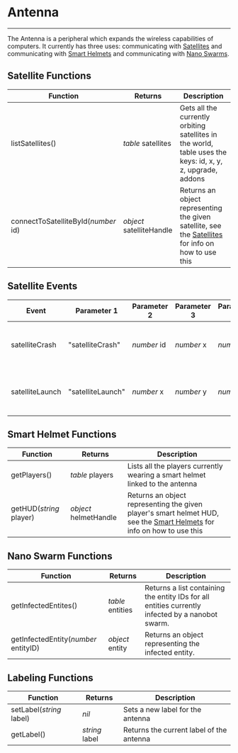 # Antenna

---

The Antenna is a peripheral which expands the wireless capabilities of computers. It currently has three uses: communicating with [Satellites](/miscellaneous_additions/satellites/) and communicating with [Smart Helmets](/miscellaneous_additions/smart_helmets/) and
communicating with [Nano Swarms](/miscellaneous_additions/nano_swarm/).

## Satellite Functions
| Function | Returns | Description |
|----------|---------|-------------|
|listSatellites()|_table_ satellites|Gets all the currently orbiting satellites in the world, table uses the keys: id, x, y, z, upgrade, addons|
|connectToSatelliteById(_number_ id)|_object_ satelliteHandle|Returns an object representing the given satellite, see the [Satellites](/miscellaneous_additions/satellites/) for info on how to use this|

## Satellite Events
| Event | Parameter 1 | Parameter 2 | Parameter 3 | Parameter 4 | Parameter 5 | Parameter 6 |Description |
|-------|-------------|-------------|-------------|-------------|-------------|-------------|------------|
|satelliteCrash|"satelliteCrash"|_number_ id|_number_ x|_number_ y|_number_ z|_number_ dimension|This event is fired when a satellite crashes|
|satelliteLaunch|"satelliteLaunch"|_number_ x|_number_ y|_number_ z|_number_ dimension||This event is fired when a satellite is launched|

## Smart Helmet Functions
| Function | Returns | Description |
|----------|---------|-------------|
|getPlayers()|_table_ players|Lists all the players currently wearing a smart helmet linked to the antenna|
|getHUD(_string_ player)|_object_ helmetHandle|Returns an object representing the given player's smart helmet HUD, see the [Smart Helmets](/miscellaneous_additions/smart_helmets/) for info on how to use this|

## Nano Swarm Functions
<table>
  <thead>
    <tr>
      <th>Function</th>
      <th>Returns</th>
      <th>Description</th>
    </tr>
  </thead>
  <tbody>
    <tr>
      <td>getInfectedEntites()</td>
      <td><em>table</em> entities</td>
      <td>Returns a list containing the entity IDs for all entities currently infected by a nanobot swarm.</td>
    </tr>
    <tr>
      <td>getInfectedEntity(<em>number</em> entityID)</td>
      <td><em>object</em> entity</td>
      <td>Returns an object representing the infected entity.</td>
    </tr>
  </tbody>
</table>

## Labeling Functions
| Function | Returns | Description |
|----------|---------|-------------|
|setLabel(_string_ label)|_nil_|Sets a new label for the antenna|
|getLabel()|_string_ label|Returns the current label of the antenna|